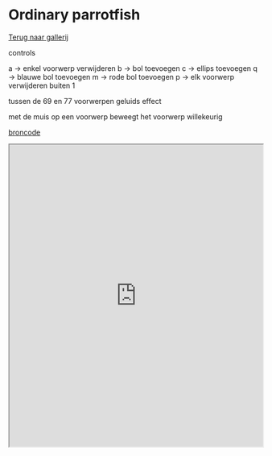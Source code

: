 # Ordinary parrotfish

[Terug naar gallerij](https://arneduyver.github.io/creative-coding/gallery)

controls

a -> enkel voorwerp verwijderen
b -> bol toevoegen
c -> ellips toevoegen
q -> blauwe bol toevoegen
m -> rode bol toevoegen
p -> elk voorwerp verwijderen buiten 1

tussen de 69 en 77 voorwerpen geluids effect

met de muis op een voorwerp beweegt het voorwerp willekeurig

[broncode](https://editor.p5js.org/lowie/sketches/wlr6yHo8h)

<iframe width="100%" height=600 src="https://editor.p5js.org/lowie/full/wlr6yHo8h"></iframe>
